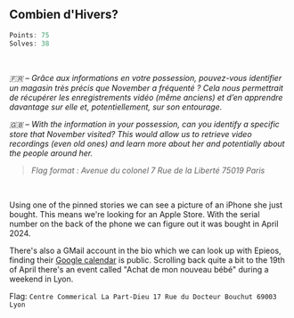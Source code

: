 ## Combien d'Hivers?
```js
Points: 75
Solves: 38
```

<br>

*🇫🇷 – Grâce aux informations en votre possession, pouvez-vous identifier un magasin très précis que November a fréquenté ? Cela nous permettrait de récupérer les enregistrements vidéo (même anciens) et d’en apprendre davantage sur elle et, potentiellement, sur son entourage.*

*🇬🇧 – With the information in your possession, can you identify a specific store that November visited? This would allow us to retrieve video recordings (even old ones) and learn more about her and potentially about the people around her.*

> *Flag format : Avenue du colonel 7 Rue de la Liberté 75019 Paris*

<br>

Using one of the pinned stories we can see a picture of an iPhone she just bought. This means we're looking for an Apple Store. With the serial number on the back of the phone we can figure out it was bought in April 2024.

There's also a GMail account in the bio which we can look up with Epieos, finding their [Google calendar](https://calendar.google.com/calendar/u/0/embed?src=lea.gaudreau.pro@gmail.com) is public. 
Scrolling back quite a bit to the 19th of April there's an event called "Achat de mon nouveau bébé" during a weekend in Lyon.

Flag: `Centre Commerical La Part-Dieu 17 Rue du Docteur Bouchut 69003 Lyon`

